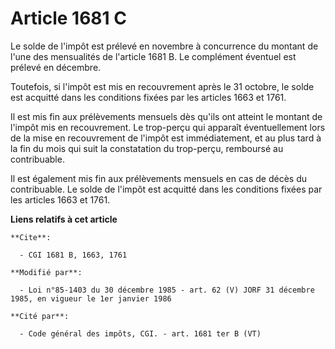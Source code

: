 # Article 1681 C

Le solde de l'impôt est prélevé en novembre à concurrence du montant de l'une des mensualités de l'article 1681 B. Le
complément éventuel est prélevé en décembre.

Toutefois, si l'impôt est mis en recouvrement après le 31 octobre, le solde est acquitté dans les conditions fixées par les
articles 1663 et 1761.

Il est mis fin aux prélèvements mensuels dès qu'ils ont atteint le montant de l'impôt mis en recouvrement. Le trop-perçu qui
apparaît éventuellement lors de la mise en recouvrement de l'impôt est immédiatement, et au plus tard à la fin du mois qui
suit la constatation du trop-perçu, remboursé au contribuable.

Il est également mis fin aux prélèvements mensuels en cas de décès du contribuable. Le solde de l'impôt est acquitté dans les
conditions fixées par les articles 1663 et 1761.

**Liens relatifs à cet article**

	**Cite**:

	  - CGI 1681 B, 1663, 1761

	**Modifié par**:

	  - Loi n°85-1403 du 30 décembre 1985 - art. 62 (V) JORF 31 décembre 1985, en vigueur le 1er janvier 1986

	**Cité par**:

	  - Code général des impôts, CGI. - art. 1681 ter B (VT)
